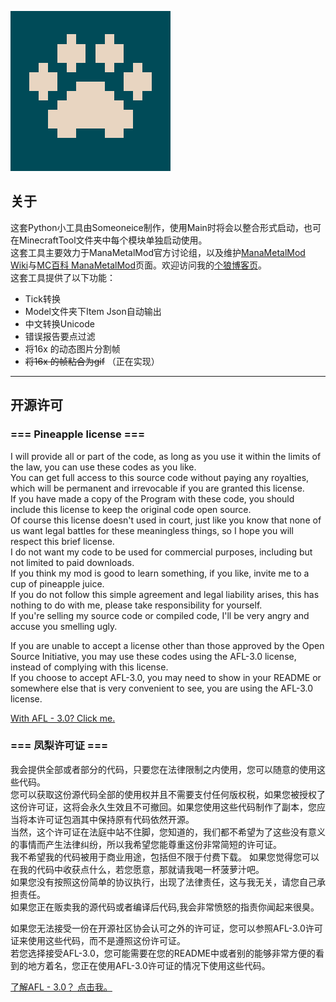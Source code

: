 ![](icon.png)

## **关于**
这套Python小工具由Someoneice制作，使用Main时将会以整合形式启动，也可在MinecraftTool文件夹中每个模块单独启动使用。  
这套工具主要效力于ManaMetalMod官方讨论组，以及维护[ManaMetalMod Wiki](https://mana-metal-mod.fandom.com/zh)与[MC百科 ManaMetalMod](https://mcmod.cn/class/1111)页面。欢迎访问我的[个狼博客页](https://ut.snowlyicewolf.club)。  
这套工具提供了以下功能：

* Tick转换
* Model文件夹下Item Json自动输出
* 中文转换Unicode
* 错误报告要点过滤
* 将16x 的动态图片分割帧
* ~~将16x 的帧粘合为gif~~ （正在实现）

***

## 开源许可
### === Pineapple license ===

I will provide all or part of the code, as long as you use it within the limits of the law, you can use these codes as you like.  
You can get full access to this source code without paying any royalties, which will be permanent and irrevocable if you are granted this license.   
If you have made a copy of the Program with these code, you should include this license to keep the original code open source.  
Of course this license doesn't used in court, just like you know that none of us want legal battles for these meaningless things, so I hope you will respect this brief license.  
I do not want my code to be used for commercial purposes, including but not limited to paid downloads.  
If you think my mod is good to learn something, if you like, invite me to a cup of pineapple juice.  
If you do not follow this simple agreement and legal liability arises, this has nothing to do with me, please take responsibility for yourself.  
If you're selling my source code or compiled code, I'll be very angry and accuse you smelling ugly.  

If you are unable to accept a license other than those approved by the Open Source Initiative, you may use these codes using the AFL-3.0 license, instead of complying with this license.  
If you choose to accept AFL-3.0, you may need to show in your README or somewhere else that is very convenient to see, you are using the AFL-3.0 license.

[With AFL - 3.0? Click me.](https://opensource.org/licenses/AFL-3.0)

### === 凤梨许可证 ===

我会提供全部或者部分的代码，只要您在法律限制之内使用，您可以随意的使用这些代码。  
您可以获取这份源代码全部的使用权并且不需要支付任何版权税，如果您被授权了这份许可证，这将会永久生效且不可撤回。如果您使用这些代码制作了副本，您应当将本许可证包涵其中保持原有代码依然开源。  
当然，这个许可证在法庭中站不住脚，您知道的，我们都不希望为了这些没有意义的事情而产生法律纠纷，所以我希望您能尊重这份非常简短的许可证。  
我不希望我的代码被用于商业用途，包括但不限于付费下载。
如果您觉得您可以在我的代码中收获点什么，若您愿意，那就请我喝一杯菠萝汁吧。  
如果您没有按照这份简单的协议执行，出现了法律责任，这与我无关，请您自己承担责任。  
如果您正在贩卖我的源代码或者编译后代码,我会非常愤怒的指责你闻起来很臭。  

如果您无法接受一份在开源社区协会认可之外的许可证，您可以参照AFL-3.0许可证来使用这些代码，而不是遵照这份许可证。  
若您选择接受AFL-3.0，您可能需要在您的README中或者别的能够非常方便的看到的地方着名，您正在使用AFL-3.0许可证的情况下使用这些代码。

[了解AFL - 3.0？ 点击我。](https://opensource.org/licenses/AFL-3.0)